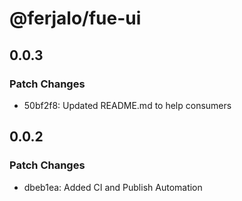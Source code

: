 # @ferjalo/fue-ui

## 0.0.3

### Patch Changes

- 50bf2f8: Updated README.md to help consumers

## 0.0.2

### Patch Changes

- dbeb1ea: Added CI and Publish Automation
